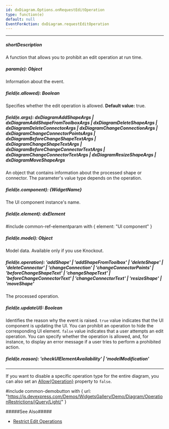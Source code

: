 ```yaml
---
id: dxDiagram.Options.onRequestEditOperation
type: function(e)
default: null
EventForAction: dxDiagram.requestEditOperation
---
```

---
##### shortDescription
A function that allows you to prohibit an edit operation at run time.

##### param(e): Object
Information about the event.

##### field(e.allowed): Boolean
Specifies whether the edit operation is allowed.
**Default value:** true.

##### field(e.args): dxDiagramAddShapeArgs | dxDiagramAddShapeFromToolboxArgs | dxDiagramDeleteShapeArgs | dxDiagramDeleteConnectorArgs | dxDiagramChangeConnectionArgs | dxDiagramChangeConnectorPointsArgs | dxDiagramBeforeChangeShapeTextArgs | dxDiagramChangeShapeTextArgs | dxDiagramBeforeChangeConnectorTextArgs | dxDiagramChangeConnectorTextArgs | dxDiagramResizeShapeArgs | dxDiagramMoveShapeArgs
An object that contains information about the processed shape or connector. The parameter's value type depends on the operation.

##### field(e.component): {WidgetName}
The UI component instance's name.

##### field(e.element): dxElement
#include common-ref-elementparam with { element: "UI component" }

##### field(e.model): Object
Model data. Available only if you use Knockout.

##### field(e.operation): 'addShape' | 'addShapeFromToolbox' | 'deleteShape' | 'deleteConnector' | 'changeConnection' | 'changeConnectorPoints' | 'beforeChangeShapeText' | 'changeShapeText' | 'beforeChangeConnectorText' | 'changeConnectorText' | 'resizeShape' | 'moveShape'
The processed operation.

##### field(e.updateUI): Boolean
Identifies the reason why the event is raised. `true` value indicates that the UI component is updating the UI. You can prohibit an operation to hide the corresponding UI element. 
`false` value indicates that a user attempts an edit operation. You can specify whether the operation is allowed, and, for instance, to display an error message if a user tries to perform a prohibited action.

##### field(e.reason): 'checkUIElementAvailability' | 'modelModification'
<!-- Description goes here -->


---
If you want to disable a specific operation type for the entire diagram, you can also set an [Allow{Operation}](/Documentation/ApiReference/UI_Components/dxDiagram/Configuration/editing/) property to `false`.

#include common-demobutton with {
    url: "https://js.devexpress.com/Demos/WidgetsGallery/Demo/Diagram/OperationRestrictions/jQuery/Light/"
}

#####See Also#####
- [Restrict Edit Operations](/Documentation/Guide/Widgets/Diagram/Restrict_Edit_Operations)